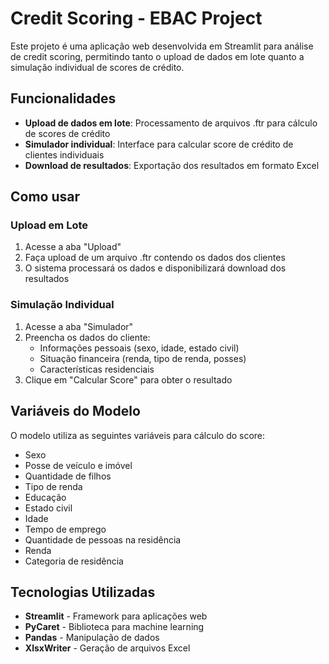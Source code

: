 # Credit Scoring - EBAC Project

Este projeto é uma aplicação web desenvolvida em Streamlit para análise de credit scoring, permitindo tanto o upload de dados em lote quanto a simulação individual de scores de crédito.

## Funcionalidades

- **Upload de dados em lote**: Processamento de arquivos .ftr para cálculo de scores de crédito
- **Simulador individual**: Interface para calcular score de crédito de clientes individuais
- **Download de resultados**: Exportação dos resultados em formato Excel

## Como usar

### Upload em Lote
1. Acesse a aba "Upload"
2. Faça upload de um arquivo .ftr contendo os dados dos clientes
3. O sistema processará os dados e disponibilizará download dos resultados

### Simulação Individual
1. Acesse a aba "Simulador"
2. Preencha os dados do cliente:
   - Informações pessoais (sexo, idade, estado civil)
   - Situação financeira (renda, tipo de renda, posses)
   - Características residenciais
3. Clique em "Calcular Score" para obter o resultado

## Variáveis do Modelo

O modelo utiliza as seguintes variáveis para cálculo do score:
- Sexo
- Posse de veículo e imóvel
- Quantidade de filhos
- Tipo de renda
- Educação
- Estado civil
- Idade
- Tempo de emprego
- Quantidade de pessoas na residência
- Renda
- Categoria de residência

## Tecnologias Utilizadas

- **Streamlit** - Framework para aplicações web
- **PyCaret** - Biblioteca para machine learning
- **Pandas** - Manipulação de dados
- **XlsxWriter** - Geração de arquivos Excel